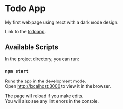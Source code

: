 # Todo App

My first web page using react with a dark mode design.

Link to the [todoapp](https://thisisutkarsh.github.io/todoapp/).

## Available Scripts

In the project directory, you can run:

### `npm start`

Runs the app in the development mode.<br />
Open [http://localhost:3000](http://localhost:3000) to view it in the browser.

The page will reload if you make edits.<br />
You will also see any lint errors in the console.
